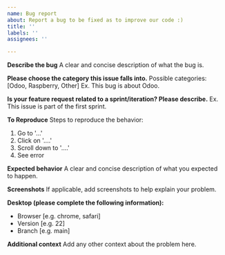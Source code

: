 ```yaml
---
name: Bug report
about: Report a bug to be fixed as to improve our code :)
title: ''
labels: ''
assignees: ''

---
```


**Describe the bug**
A clear and concise description of what the bug is.

**Please choose the category this issue falls into.**
Possible categories: [Odoo, Raspberry,  Other]
Ex. This bug is about Odoo.

**Is your feature request related to a sprint/iteration? Please describe.**
Ex. This issue is part of the first sprint.

**To Reproduce**
Steps to reproduce the behavior:
1. Go to '...'
2. Click on '....'
3. Scroll down to '....'
4. See error

**Expected behavior**
A clear and concise description of what you expected to happen.

**Screenshots**
If applicable, add screenshots to help explain your problem.

**Desktop (please complete the following information):**
 - Browser [e.g. chrome, safari]
 - Version [e.g. 22]
 - Branch [e.g. main]

**Additional context**
Add any other context about the problem here.

